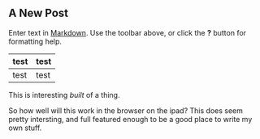 ## A New Post

Enter text in [Markdown](http://daringfireball.net/projects/markdown/). Use the toolbar above, or click the **?** button for formatting help.

| test | test |
| ----- | ----- |
| test | test |


This is interesting *built* of a thing.


So how well will this work in the browser on the ipad?  This does seem pretty intersting, and full featured enough to be a good place to write my own stuff.  
